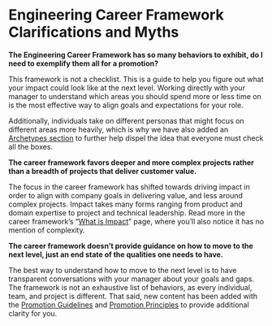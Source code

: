 Engineering Career Framework Clarifications and Myths
=====================================================

**The Engineering Career Framework has so many behaviors to exhibit, do I need to exemplify them all for a promotion?**

This framework is not a checklist. This is a guide to help you figure out what your impact could look like at the next level. Working directly with your manager to understand which areas you should spend more or less time on is the most effective way to align goals and expectations for your role.

Additionally, individuals take on different personas that might focus on different areas more heavily, which is why we have also added an [Archetypes section](archetypes_behaviors.html) to further help dispel the idea that everyone must check all the boxes.

**The career framework favors deeper and more complex projects rather than a breadth of projects that deliver customer value.**

The focus in the career framework has shifted towards driving impact in order to align with company goals in delivering value, and less around complex projects. Impact takes many forms ranging from product and domain expertise to project and technical leadership. Read more in the career framework’s “[What is Impact](what_is_impact.html)” page, where you’ll also notice it has no mention of complexity.

**The career framework doesn’t provide guidance on how to move to the next level, just an end state of the qualities one needs to have.**

The best way to understand how to move to the next level is to have transparent conversations with your manager about your goals and gaps. The framework is not an exhaustive list of behaviors, as every individual, team, and project is different. That said, new content has been added with the [Promotion Guidelines](promotion_guidelines.html) and [Promotion Principles](promotion_principles.html) to provide additional clarity for you.

